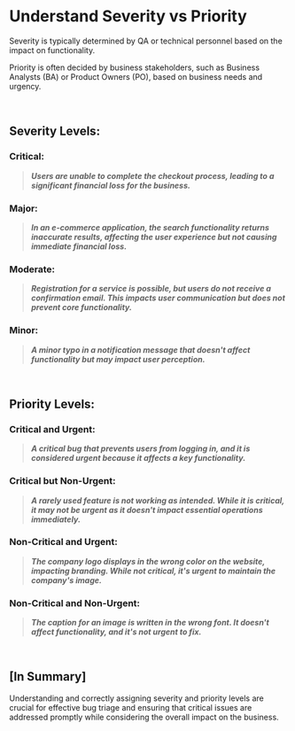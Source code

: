 # Understand Severity vs Priority

Severity is typically determined by QA or technical personnel based on the impact on functionality.

Priority is often decided by business stakeholders, such as Business Analysts (BA) or Product Owners (PO), based on business needs and urgency.

<br>

## Severity Levels:

### Critical:

> **_Users are unable to complete the checkout process, leading to a significant financial loss for the business._**

### Major:

> **_In an e-commerce application, the search functionality returns inaccurate results, affecting the user experience but not causing immediate financial loss._**

### Moderate:

> **_Registration for a service is possible, but users do not receive a confirmation email. This impacts user communication but does not prevent core functionality._**

### Minor:

> **_A minor typo in a notification message that doesn't affect functionality but may impact user perception._**

<br>

## Priority Levels:

### Critical and Urgent:

> **_A critical bug that prevents users from logging in, and it is considered urgent because it affects a key functionality._**

### Critical but Non-Urgent:

> **_A rarely used feature is not working as intended. While it is critical, it may not be urgent as it doesn't impact essential operations immediately._**

### Non-Critical and Urgent:

> **_The company logo displays in the wrong color on the website, impacting branding. While not critical, it's urgent to maintain the company's image._**

### Non-Critical and Non-Urgent:

> **_The caption for an image is written in the wrong font. It doesn't affect functionality, and it's not urgent to fix._**

<br>

## [In Summary]

Understanding and correctly assigning severity and priority levels are crucial for effective bug triage and ensuring that critical issues are addressed promptly while considering the overall impact on the business.
